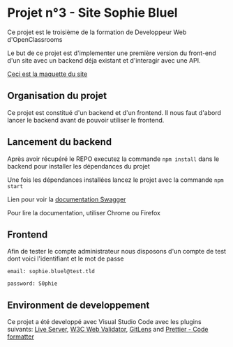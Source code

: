 # Projet n°3 - Site Sophie Bluel

Ce projet est le troisième de la formation de Developpeur Web d'OpenClassrooms

Le but de ce projet est d'implementer une première version du front-end d'un site avec un backend déja existant et d'interagir avec une API.

[Ceci est la maquette du site](https://www.figma.com/file/kfKHknHySoTibZfdolGAX6/Desktop)

## Organisation du projet

Ce projet est constitué d'un backend et d'un frontend.
Il nous faut d'abord lancer le backend avant de pouvoir utiliser le frontend.

## Lancement du backend

Après avoir récupéré le REPO executez la commande `npm install` dans le backend pour installer les dépendances du projet

Une fois les dépendances installées lancez le projet avec la commande `npm start`

Lien pour voir la
[documentation Swagger](http://localhost:5678/api-docs/)

Pour lire la documentation, utiliser Chrome ou Firefox

## Frontend

Afin de tester le compte administrateur nous disposons d'un compte de test dont voici l'identifiant et le mot de passe

```
email: sophie.bluel@test.tld

password: S0phie
```

## Environment de developpement

Ce projet a été developpé avec Visual Studio Code avec les plugins suivants: [Live Server](https://marketplace.visualstudio.com/items?itemName=ritwickdey.LiveServer), [W3C Web Validator](https://marketplace.visualstudio.com/items?itemName=CelianRiboulet.webvalidator), [GitLens](https://marketplace.visualstudio.com/items?itemName=eamodio.gitlens) and [Prettier - Code formatter](https://marketplace.visualstudio.com/items?itemName=esbenp.prettier-vscode)
